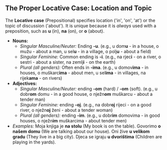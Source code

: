## The Proper Locative Case: Location and Topic

The **Locative case** (Prepositional) specifies location ('in', 'on', 'at') or the topic of discussion ('about'). It is unique because it is *always* used with a preposition, such as **u** (in), **na** (on), or **o** (about).

* **Nouns:**
    * *Singular Masculine/Neuter:* Ending **-u**. (e.g., u dom**u** - in a house, o mužu - about a man, u sel**u** - in a village, o polj**u** - about a field)
    * *Singular Feminine:* Common ending is **-i**. (e.g., na rjec**i** - on a river, o sestri - about a sister, na zemlj**i** - on the earth)
    * *Plural (all genders):* Often ends in **-ima**. (e.g., u domov**ima** - in houses, o muškarc**ima** - about men, u sel**ima** - in villages, na rijek**ama** - on rivers)
* **Adjectives:**
    * *Singular Masculine/Neuter:* ending **-om** (hard) / **-om** (soft). (e.g., u dobr**om** domu - in a good house, o nježn**om** muškarcu - about a tender man)
    * *Singular Feminine:* ending **-oj**. (e.g., na dobr**oj** rijeci - on a good river, o nježn**oj** ženi - about a tender woman)
    * *Plural (all genders):* ending **-im**. (e.g., u dobr**im** domovima - in good houses, o nježn**im** muškarcima - about tender men)
* *Examples:* Moja knjiga je **na stolu** (My book is on the table). Govorimo **o našem domu** (We are talking about our house). Oni žive **u velikom gradu** (They live in a big city). Djeca se igraju **u dvorištima** (Children are playing in the yards).